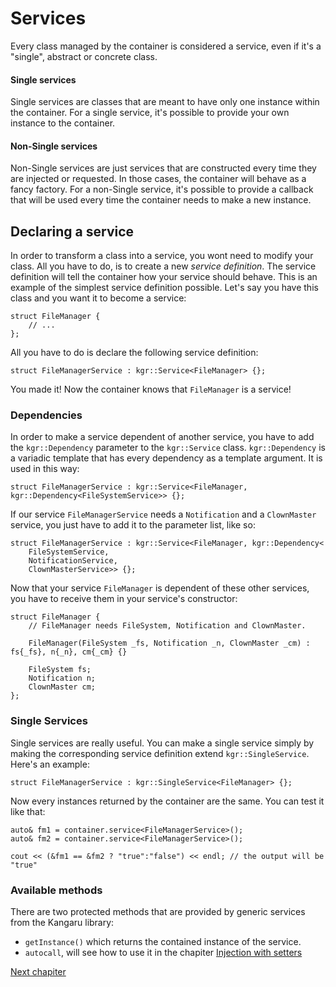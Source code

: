 Services
========

Every class managed by the container is considered a service, even if it's a "single", abstract or concrete class.

#### Single services
Single services are classes that are meant to have only one instance within the container. For a single service, it's possible to provide your own instance to the container.
#### Non-Single services
Non-Single services are just services that are constructed every time they are injected or requested. In those cases, the container will behave as a fancy factory. For a non-Single service, it's possible to provide a callback that will be used every time the container needs to make a new instance.
## Declaring a service
In order to transform a class into a service, you wont need to modify your class. All you have to do, is to create a new _service definition_. The service definition will tell the container how your service should behave. This is an example of the simplest service definition possible.
Let's say you have this class and you want it to become a service:

    struct FileManager {
        // ...
    };

All you have to do is declare the following service definition:

    struct FileManagerService : kgr::Service<FileManager> {};

You made it! Now the container knows that `FileManager` is a service!

### Dependencies

In order to make a service dependent of another service, you have to add the `kgr::Dependency` parameter to the `kgr::Service` class. `kgr::Dependency` is a variadic template that has every dependency as a template argument. It is used in this way:

    struct FileManagerService : kgr::Service<FileManager, kgr::Dependency<FileSystemService>> {};

If our service `FileManagerService` needs a `Notification` and a `ClownMaster` service, you just have to add it to the parameter list, like so:

    struct FileManagerService : kgr::Service<FileManager, kgr::Dependency<
        FileSystemService,
        NotificationService,
        ClownMasterService>> {};

Now that your service `FileManager` is dependent of these other services, you have to receive them in your service's constructor:
    
    struct FileManager {
        // FileManager needs FileSystem, Notification and ClownMaster.
        
        FileManager(FileSystem _fs, Notification _n, ClownMaster _cm) : fs{_fs}, n{_n}, cm{_cm} {}
        
        FileSystem fs;
        Notification n;
        ClownMaster cm;
    };

### Single Services

Single services are really useful. You can make a single service simply by making the corresponding service definition extend `kgr::SingleService`. Here's an example:

    struct FileManagerService : kgr::SingleService<FileManager> {};

Now every instances returned by the container are the same. You can test it like that:

    auto& fm1 = container.service<FileManagerService>();
    auto& fm2 = container.service<FileManagerService>();
    
    cout << (&fm1 == &fm2 ? "true":"false") << endl; // the output will be "true"

### Available methods

There are two protected methods that are provided by generic services from the Kangaru library:
 * `getInstance()` which returns the contained instance of the service.
 * `autocall`, will see how to use it in the chapiter [Injection with setters](section5_setters.md)
 
[Next chapiter](section2_container.md)
